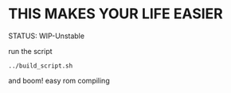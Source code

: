 # THIS MAKES YOUR LIFE EASIER

STATUS: WIP-Unstable

run the script

```
../build_script.sh
```
and boom!
easy rom compiling
